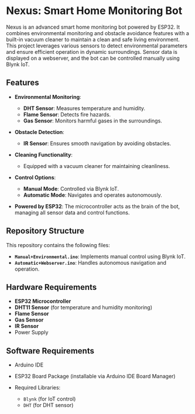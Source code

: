 # Nexus: Smart Home Monitoring Bot

Nexus is an advanced smart home monitoring bot powered by ESP32. It combines environmental monitoring and obstacle avoidance features with a built-in vacuum cleaner to maintain a clean and safe living environment. This project leverages various sensors to detect environmental parameters and ensure efficient operation in dynamic surroundings. Sensor data is displayed on a webserver, and the bot can be controlled manually using Blynk IoT.

## Features

- **Environmental Monitoring**:
  - **DHT Sensor**: Measures temperature and humidity.
  - **Flame Sensor**: Detects fire hazards.
  - **Gas Sensor**: Monitors harmful gases in the surroundings.

- **Obstacle Detection**:
  - **IR Sensor**: Ensures smooth navigation by avoiding obstacles.

- **Cleaning Functionality**:
  - Equipped with a vacuum cleaner for maintaining cleanliness.

- **Control Options**:
  - **Manual Mode**: Controlled via Blynk IoT.
  - **Automatic Mode**: Navigates and operates autonomously.

- **Powered by ESP32**: The microcontroller acts as the brain of the bot, managing all sensor data and control functions.

## Repository Structure

This repository contains the following files:

- **`Manual+Environmental.ino`**: Implements manual control using Blynk IoT.
- **`Automatic+Webserver.ino`**: Handles autonomous navigation and operation.

## Hardware Requirements

- **ESP32 Microcontroller**
- **DHT11 Sensor** (for temperature and humidity monitoring)
- **Flame Sensor**
- **Gas Sensor**
- **IR Sensor**
- Power Supply

## Software Requirements

- Arduino IDE
- ESP32 Board Package (installable via Arduino IDE Board Manager)
- Required Libraries:

  - `Blynk` (for IoT control)
  - `DHT` (for DHT sensor)
